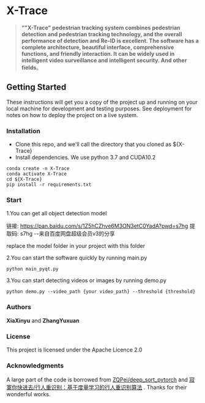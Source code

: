 
# X-Trace
> **“"X-Trace" pedestrian tracking system combines pedestrian detection and pedestrian tracking technology, and the overall performance of detection and Re-ID is excellent. The software has a complete architecture, beautiful interface, comprehensive functions, and friendly interaction. It can be widely used in intelligent video surveillance and intelligent security. And other fields**。



## Getting Started

These instructions will get you a copy of the project up and running on your local machine for development and testing purposes. See deployment for notes on how to deploy the project on a live system.



### Installation

* Clone this repo, and we'll call the directory that you cloned as ${X-Trace}
* Install dependencies. We use python 3.7 and CUDA10.2 

```
conda create -n X-Trace
conda activate X-Trace
cd ${X-Trace}
pip install -r requirements.txt
```

### 

### Start
1.You can get all object detection model

链接: https://pan.baidu.com/s/1Z5hCZhve6M3ON3etC0YadA?pwd=s7hg 提取码: s7hg 
--来自百度网盘超级会员v3的分享

replace the model folder in your project with this folder

2.You can start the software quickly by running main.py

```
python main_pyqt.py
```

3.You can start detecting videos or images by running demo.py
```
python demo.py --video_path {your video_path} --threshold {threshold}
```



### Authors
**XiaXinyu** and **ZhangYuxuan**

### License

This project is licensed under the Apache Licence 2.0


### Acknowledgments
A large part of the code is borrowed from [ZQPei/deep_sort_pytorch](https://github.com/ZQPei/deep_sort_pytorch) and [寂寞你快进去/行人重识别：基于度量学习的行人重识别算法](https://aistudio.baidu.com/aistudio/projectdetail/1199726) . Thanks for their wonderful works.

